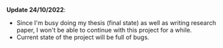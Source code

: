 **Update 24/10/2022**:

- Since I'm busy doing my thesis (final state) as well as writing research paper, I won't be able to continue with this project for a while.
- Current state of the project will be full of bugs.
